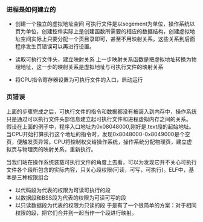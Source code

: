 
### 进程是如何建立的
- 创建一个独立的虚拟地址空间
	可执行文件是以segement为单位，操作系统以页为单位，创建控件实际上是创建函数所需要的相应的数据结构，创建虚拟地址空间实际上只要分配一个页目录即可，甚至不用映射关系，这些关系到后面程序发生页错误可以再进行设置。

- 读取可执行文件头，建立映射关系
	上一步映射关系函数是把虚拟地址转换为物理地址，这一步的映射关系是虚拟地址与可执行文件的映射关系

- 将CPU指令寄存器设置为可执行文件的入口，启动运行

### 页错误
   上面的步骤完成之后，可执行文件的指令和数据都没有被装入到内存中，操作系统只是通过可以执行文件头部信息建立起可执行文件和进程虚拟内存之间的关系。
   假设在上面的例子中，程序入口地址为0x08048000,刚好是.text段的起始地址。当CPU开始打算执行这个地址的指令时，发现0x8048000-0x8049000是个空页，便触发页异常。CPU将控制权交给操作系统，操作系统分配物理页，建立虚拟页与物理页的映射关系，重新执行。

当我们站在操作系统装载可执行文件的角度上去看，可以为发现它并不关心可执行文件各个段所包含的实际内容，只关心段权限(可读，可写，可执行)。ELF中，基本是三种权限组合
- 以代码段为代表的权限为可读可执行的段
- 以数据段和BSS段为代表的权限为可读可写的段
- 以只读数据段为代表的权限为只读的段
于是有了一个很简单的方案：对于相同权限的段，把它们合并到一起当作一个段进行映射。

